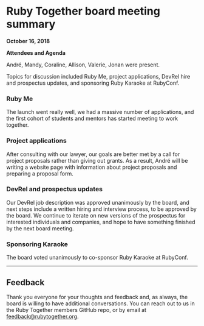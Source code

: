 # Ruby Together board meeting summary

**October 16, 2018**

**Attendees and Agenda**

André, Mandy, Coraline, Allison, Valerie, Jonan were present.

Topics for discussion included Ruby Me, project applications, DevRel hire and prospectus updates, and sponsoring Ruby Karaoke at RubyConf.

### Ruby Me

The launch went really well, we had a massive number of applications, and the first cohort of students and mentors has started meeting to work together.

### Project applications

After consulting with our lawyer, our goals are better met by a call for project proposals rather than giving out grants. As a result, André will be writing a website page with information about project proposals and preparing a proposal form.

### DevRel and prospectus updates

Our DevRel job description was approved unanimously by the board, and next steps include a written hiring and interview process, to be approved by the board. We continue to iterate on new versions of the prospectus for interested individuals and companies, and hope to have something finished by the next board meeting.

### Sponsoring Karaoke

The board voted unanimously to co-sponsor Ruby Karaoke at RubyConf.

---

## Feedback

Thank you everyone for your thoughts and feedback and, as always, the board is willing to have additional conversations. You can reach out to us in the Ruby Together members GitHub repo, or by email at [feedback@rubytogether.org](mailto:feedback@rubytogether.org).
